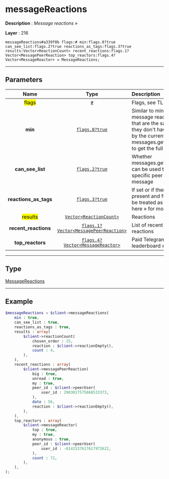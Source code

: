 # messageReactions

**Description** : *Message reactions &raquo;*

**Layer** : 216

```tl
messageReactions#a339f0b flags:# min:flags.0?true can_see_list:flags.2?true reactions_as_tags:flags.3?true results:Vector<ReactionCount> recent_reactions:flags.1?Vector<MessagePeerReaction> top_reactors:flags.4?Vector<MessageReactor> = MessageReactions;
```

---

## Parameters

| Name | Type | Description |
| :---: | :---: | :--- |
| <mark>flags</mark> | [`#`](type/#) | Flags, see TL conditional fields |
| **min** | [`flags.0?true`](type/true) | Similar to min objects, used for message reaction » constructors that are the same for all users so they don't have the reactions sent by the current user (you can use messages.getMessagesReactions to get the full reaction info) |
| **can_see_list** | [`flags.2?true`](type/true) | Whether messages.getMessageReactionsList can be used to see how each specific peer reacted to the message |
| **reactions_as_tags** | [`flags.3?true`](type/true) | If set or if there are no reactions, all present and future reactions should be treated as message tags, see here » for more info |
| <mark>results</mark> | [`Vector<ReactionCount>`](type/ReactionCount) | Reactions |
| **recent_reactions** | [`flags.1?Vector<MessagePeerReaction>`](type/MessagePeerReaction) | List of recent peers and their reactions |
| **top_reactors** | [`flags.4?Vector<MessageReactor>`](type/MessageReactor) | Paid Telegram Star reactions leaderboard » for this message |

---

## Type

[MessageReactions](type/MessageReactions)

---

## Example

```php
$messageReactions = $client->messageReactions(
	min : true,
	can_see_list : true,
	reactions_as_tags : true,
	results : array(
		$client->reactionCount(
			chosen_order : 15,
			reaction : $client->reactionEmpty(),
			count : 4,
		),
	),
	recent_reactions : array(
		$client->messagePeerReaction(
			big : true,
			unread : true,
			my : true,
			peer_id : $client->peerUser(
				user_id : 2903017575868533373,
			),
			date : 56,
			reaction : $client->reactionEmpty(),
		),
	),
	top_reactors : array(
		$client->messageReactor(
			top : true,
			my : true,
			anonymous : true,
			peer_id : $client->peerUser(
				user_id : -8141537617617972622,
			),
			count : 72,
		),
	),
);
```
